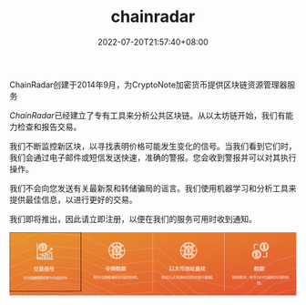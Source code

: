 ﻿---
weight: 
title: "chainradar"
description: "ChainRadar创建于2014年9月，为CryptoNote加密货币提供区块链资源管理器服务"
date: 2022-07-20T21:57:40+08:00
lastmod: 2022-07-20T16:45:40+08:00
draft: false
authors: ["MineW"]
featuredImage: "chainradar.png"
link: "https://chainradar.io/"
tags: ["区块链浏览器","chainradar"]
categories: ["navigation"]
navigation: ["区块链浏览器"]
lightgallery: true
toc: true
pinned: false
recommend: false
recommend1: false
---
ChainRadar创建于2014年9月，为CryptoNote加密货币提供区块链资源管理器服务

*‎ChainRadar‎*‎已经建立了专有工具来分析公共区块链。从以太坊链开始，我们有能力检查和报告交易。

我们不断监控新区块，以寻找表明价格可能发生变化的信号。当我们看到它们时，我们会通过电子邮件或短信发送快速，准确的警报。您会收到警报并可以对其执行操作。

我们不会向您发送有关最新泵和转储骗局的谣言。我们使用机器学习和分析工具来提供最佳信息，以进行更好的交易。

我们即将推出，因此请立即注册，以便在我们的服务可用时收到通知。

![image-20220720145450115](image-20220720145450115.png)
